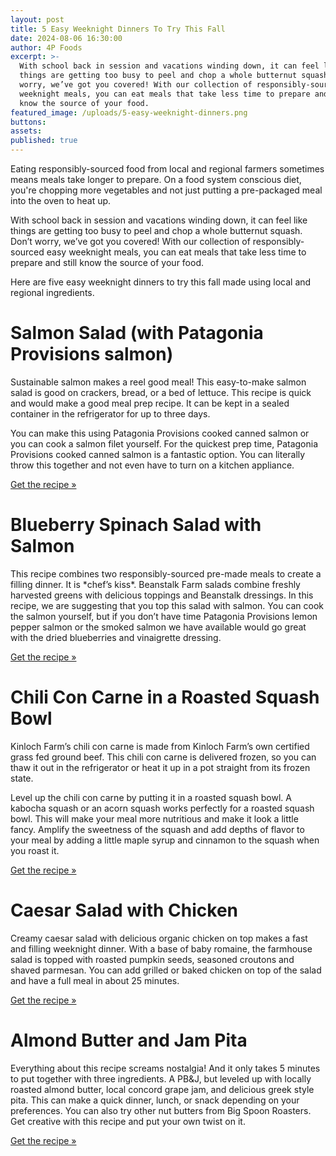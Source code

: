 ```yaml
---
layout: post
title: 5 Easy Weeknight Dinners To Try This Fall
date: 2024-08-06 16:30:00
author: 4P Foods
excerpt: >-
  With school back in session and vacations winding down, it can feel like
  things are getting too busy to peel and chop a whole butternut squash. Don’t
  worry, we’ve got you covered! With our collection of responsibly-sourced easy
  weeknight meals, you can eat meals that take less time to prepare and still
  know the source of your food.
featured_image: /uploads/5-easy-weeknight-dinners.png
buttons:
assets:
published: true
---
```

<div class="editable"><p>Eating responsibly-sourced food from local and regional farmers sometimes means meals take longer to prepare. On a food system conscious diet, you're chopping more vegetables and not just putting a pre-packaged meal into the oven to heat up.&nbsp;</p><p>With school back in session and vacations winding down, it can feel like things are getting too busy to peel and chop a whole butternut squash. Don’t worry, we’ve got you covered! With our collection of responsibly-sourced easy weeknight meals, you can eat meals that take less time to prepare and still know the source of your food.&nbsp;</p><p>Here are five easy weeknight dinners to try this fall made using local and regional ingredients.</p><h1>Salmon Salad (with Patagonia Provisions salmon)</h1><p>Sustainable salmon makes a reel good meal! This easy-to-make salmon salad is good on crackers, bread, or a bed of lettuce. This recipe is quick and would make a good meal prep recipe. It can be kept in a sealed container in the refrigerator for up to three days.</p><p>You can make this using Patagonia Provisions cooked canned salmon or you can cook a salmon filet yourself. For the quickest prep time, Patagonia Provisions cooked canned salmon is a fantastic option. You can literally throw this together and not even have to turn on a kitchen appliance.&nbsp;</p><p><a href="https://4pfoods.com/recipes/easy-salmon-salad-lunch-recipe/">Get the recipe »</a></p><h1>Blueberry Spinach Salad with Salmon</h1><p>This recipe combines two responsibly-sourced pre-made meals to create a filling dinner. It is *chef’s kiss*. Beanstalk Farm salads combine freshly harvested greens with delicious toppings and Beanstalk dressings. In this recipe, we are suggesting that you top this salad with salmon. You can cook the salmon yourself, but if you don’t have time Patagonia Provisions lemon pepper salmon or the smoked salmon we have available would go great with the dried blueberries and vinaigrette dressing.</p><p><a target="_blank" rel="noopener" href="/recipes/fast-blueberry-spinach-salad-with-salmon-weeknight-dinner-recipe/">Get the recipe »</a></p><h1>Chili Con Carne in a Roasted Squash Bowl</h1><p>Kinloch Farm’s chili con carne is made from Kinloch Farm’s own certified grass fed ground beef. This chili con carne is delivered frozen, so you can thaw it out in the refrigerator or heat it up in a pot straight from its frozen state.</p><p>Level up the chili con carne by putting it in a roasted squash bowl. A kabocha squash or an acorn squash works perfectly for a roasted squash bowl. This will make your meal more nutritious and make it look a little fancy. Amplify the sweetness of the squash and add depths of flavor to your meal by adding a little maple syrup and cinnamon to the squash when you roast it.</p><p><a target="_blank" rel="noopener" href="/recipes/easy-chili-con-carne-in-a-roasted-squash-bowl-weeknight-dinner-recipe/">Get the recipe »</a></p><h1>Caesar Salad with Chicken</h1><p>Creamy caesar salad with delicious organic chicken on top makes a fast and filling weeknight dinner. With a base of baby romaine, the farmhouse salad is topped with roasted pumpkin seeds, seasoned croutons and shaved parmesan. You can add grilled or baked chicken on top of the salad and have a full meal in about 25 minutes.</p><p><a target="_blank" rel="noopener" href="/recipes/easy-caesar-salad-with-organic-chicken-weeknight-dinner-recipe/">Get the recipe »</a></p><h1>Almond Butter and Jam Pita</h1><p>Everything about this recipe screams nostalgia! And it only takes 5 minutes to put together with three ingredients. A PB&amp;J, but leveled up with locally roasted almond butter, local concord grape jam, and delicious greek style pita. This can make a quick dinner, lunch, or snack depending on your preferences. You can also try other nut butters from Big Spoon Roasters. Get creative with this recipe and put your own twist on it.</p><p><a target="_blank" rel="noopener" href="/recipes/fast-almond-butter-grape-jam-pita-weekday-lunch-recipe/">Get the recipe »</a></p></div>